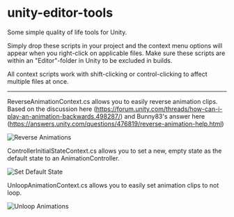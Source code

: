# unity-editor-tools
Some simple quality of life tools for Unity.

Simply drop these scripts in your project and the context menu options will appear when you right-click on applicable files.
Make sure these scripts are within an "Editor"-folder in Unity to be excluded in builds. 

All context scripts work with shift-clicking or control-clicking to affect multiple files at once.

-------------------------------------

ReverseAnimationContext.cs allows you to easily reverse animation clips. Based on the discussion here (https://forum.unity.com/threads/how-can-i-play-an-animation-backwards.498287/) and Bunny83's answer here (https://answers.unity.com/questions/476819/reverse-animation-help.html)

![Reverse Animations](https://i.imgur.com/NCcCKn2.gif)

ControllerInitialStateContext.cs allows you to set a new, empty state as the default state to an AnimationController.

![Set Default State](https://i.imgur.com/foLtUcT.gif)

UnloopAnimationContext.cs allows you to easily set animation clips to not loop.

![Unloop Animations](https://i.imgur.com/QIBHvaB.gif)


